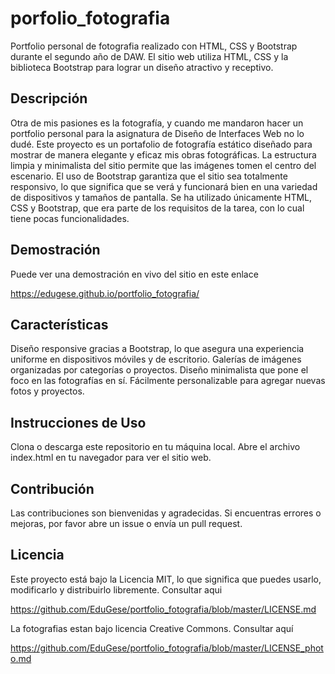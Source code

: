 # porfolio_fotografia

Portfolio personal de fotografia realizado con HTML, CSS y Bootstrap durante el segundo año de DAW. El sitio web utiliza HTML, CSS y la biblioteca Bootstrap para lograr un diseño atractivo y receptivo.

## Descripción

Otra de mis pasiones es la fotografía, y cuando me mandaron hacer un portfolio personal para la asignatura de Diseño de Interfaces Web no lo dudé. Este proyecto es un portafolio de fotografía estático diseñado para mostrar de manera elegante y eficaz mis obras fotográficas. La estructura limpia y minimalista del sitio permite que las imágenes tomen el centro del escenario. El uso de Bootstrap garantiza que el sitio sea totalmente responsivo, lo que significa que se verá y funcionará bien en una variedad de dispositivos y tamaños de pantalla. Se ha utilizado únicamente HTML, CSS y Bootstrap, que era parte de los requisitos de la tarea, con lo cual tiene pocas funcionalidades.

## Demostración

Puede ver una demostración en vivo del sitio en este enlace

https://edugese.github.io/portfolio_fotografia/




## Características

Diseño responsive gracias a Bootstrap, lo que asegura una experiencia uniforme en dispositivos móviles y de escritorio. Galerías de imágenes organizadas por categorías o proyectos. Diseño minimalista que pone el foco en las fotografías en sí. Fácilmente personalizable para agregar nuevas fotos y proyectos.

## Instrucciones de Uso

Clona o descarga este repositorio en tu máquina local. Abre el archivo index.html en tu navegador para ver el sitio web.

## Contribución

Las contribuciones son bienvenidas y agradecidas. Si encuentras errores o mejoras, por favor abre un issue o envía un pull request.

## Licencia

Este proyecto está bajo la Licencia MIT, lo que significa que puedes usarlo, modificarlo y distribuirlo libremente. Consultar aqui

https://github.com/EduGese/portfolio_fotografia/blob/master/LICENSE.md

La fotografias estan bajo licencia Creative Commons. Consultar aquí

https://github.com/EduGese/portfolio_fotografia/blob/master/LICENSE_photo.md

